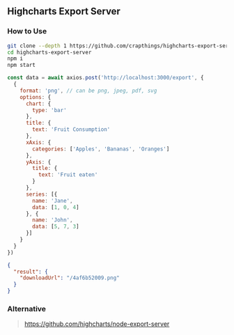 ## Highcharts Export Server

### How to Use

```bash
git clone --depth 1 https://github.com/crapthings/highcharts-export-server
cd highcharts-export-server
npm i
npm start
```

```js
const data = await axios.post('http://localhost:3000/export', {
  {
    format: 'png', // can be png, jpeg, pdf, svg
    options: {
      chart: {
        type: 'bar'
      },
      title: {
        text: 'Fruit Consumption'
      },
      xAxis: {
        categories: ['Apples', 'Bananas', 'Oranges']
      },
      yAxis: {
        title: {
          text: 'Fruit eaten'
        }
      },
      series: [{
        name: 'Jane',
        data: [1, 0, 4]
      }, {
        name: 'John',
        data: [5, 7, 3]
      }]
    }
  }
})
```

```json
{
  "result": {
    "downloadUrl": "/4af6b52009.png"
  }
}
```

### Alternative

> https://github.com/highcharts/node-export-server
